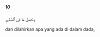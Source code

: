 ##### 10

<span class="ayah">وَحُصِّلَ مَا فِى ٱلصُّدُورِ</span>

<span class="ayah_translation">dan dilahirkan apa yang ada di dalam dada,</span>
